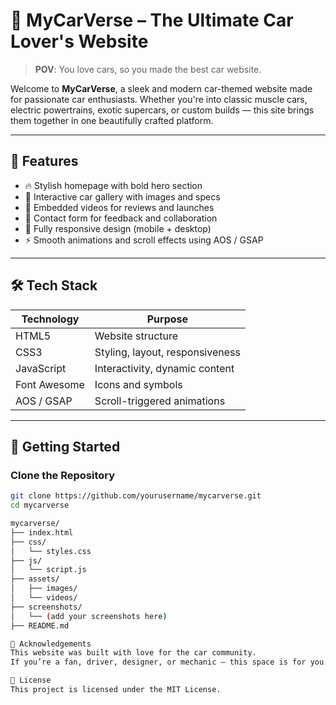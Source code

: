 # 🚗 MyCarVerse – The Ultimate Car Lover's Website

> **POV**: You love cars, so you made the best car website.

Welcome to **MyCarVerse**, a sleek and modern car-themed website made for passionate car enthusiasts. Whether you're into classic muscle cars, electric powertrains, exotic supercars, or custom builds — this site brings them together in one beautifully crafted platform.

---

## 🌟 Features

- 🔥 Stylish homepage with bold hero section
- 📸 Interactive car gallery with images and specs
- 🎥 Embedded videos for reviews and launches
- 💬 Contact form for feedback and collaboration
- 📱 Fully responsive design (mobile + desktop)
- ⚡ Smooth animations and scroll effects using AOS / GSAP

---

## 🛠 Tech Stack

| Technology  | Purpose                            |
|-------------|-------------------------------------|
| HTML5       | Website structure                   |
| CSS3        | Styling, layout, responsiveness     |
| JavaScript  | Interactivity, dynamic content      |
| Font Awesome| Icons and symbols                   |
| AOS / GSAP  | Scroll-triggered animations         |

---

## 🚀 Getting Started

### Clone the Repository

```bash
git clone https://github.com/yourusername/mycarverse.git
cd mycarverse

mycarverse/
├── index.html
├── css/
│   └── styles.css
├── js/
│   └── script.js
├── assets/
│   ├── images/
│   └── videos/
├── screenshots/
│   └── (add your screenshots here)
├── README.md

🙌 Acknowledgements
This website was built with love for the car community.
If you’re a fan, driver, designer, or mechanic — this space is for you.

📄 License
This project is licensed under the MIT License.


